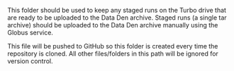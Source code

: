 This folder should be used to keep any staged runs on the Turbo drive that are ready to be uploaded to the Data Den archive. Staged runs (a single tar archive) should be uploaded to the Data Den archive manually using the Globus service.

This file will be pushed to GitHub so this folder is created every time the repository is cloned.
All other files/folders in this path will be ignored for version control.
